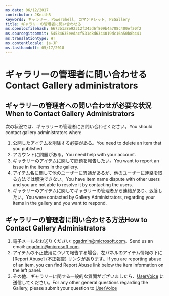 ```yaml
---
ms.date: 06/12/2017
contributor: JKeithB
keywords: ギャラリー, PowerShell, コマンドレット, PSGallery
title: ギャラリーの管理者に問い合わせる
ms.openlocfilehash: 6673b1a8e92312f343d6f809b4a708c400ef20f2
ms.sourcegitcommit: 54534635eedacf531d8d6344019dc16a50b8b441
ms.translationtype: HT
ms.contentlocale: ja-JP
ms.lasthandoff: 05/17/2018
---
```

# <a name="contact-gallery-administrators"></a><span data-ttu-id="12ec3-103">ギャラリーの管理者に問い合わせる</span><span class="sxs-lookup"><span data-stu-id="12ec3-103">Contact Gallery administrators</span></span>

## <a name="when-to-contact-gallery-administrators"></a><span data-ttu-id="12ec3-104">ギャラリーの管理者への問い合わせが必要な状況</span><span class="sxs-lookup"><span data-stu-id="12ec3-104">When to Contact Gallery Administrators</span></span>

<span data-ttu-id="12ec3-105">次の状況では、ギャラリーの管理者にお問い合わせください。</span><span class="sxs-lookup"><span data-stu-id="12ec3-105">You should contact gallery administrators when:</span></span>

1. <span data-ttu-id="12ec3-106">公開したアイテムを削除する必要がある。</span><span class="sxs-lookup"><span data-stu-id="12ec3-106">You need to delete an item that you published.</span></span>
2. <span data-ttu-id="12ec3-107">アカウントに問題がある。</span><span class="sxs-lookup"><span data-stu-id="12ec3-107">You need help with your account.</span></span>
3. <span data-ttu-id="12ec3-108">ギャラリーのアイテムに関して問題を報告したい。</span><span class="sxs-lookup"><span data-stu-id="12ec3-108">You want to report an issue in the items in the gallery.</span></span>
4. <span data-ttu-id="12ec3-109">アイテム名に関して他のユーザーに異議があるが、他のユーザーに連絡を取る方法では解決できない。</span><span class="sxs-lookup"><span data-stu-id="12ec3-109">You have item name dispute with other users and you are not able to resolve it by contacting the users.</span></span>
5. <span data-ttu-id="12ec3-110">ギャラリーのアイテムに関してギャラリーの管理者から連絡があり、返答したい。</span><span class="sxs-lookup"><span data-stu-id="12ec3-110">You were contacted by Gallery Administrators, regarding your items in the gallery and you want to respond.</span></span>

## <a name="how-to-contact-gallery-administrators"></a><span data-ttu-id="12ec3-111">ギャラリーの管理者に問い合わせる方法</span><span class="sxs-lookup"><span data-stu-id="12ec3-111">How to Contact Gallery Administrators</span></span>

1. <span data-ttu-id="12ec3-112">電子メールをお送りください: cgadmin@microsoft.com。</span><span class="sxs-lookup"><span data-stu-id="12ec3-112">Send us an email: cgadmin@microsoft.com.</span></span>
2. <span data-ttu-id="12ec3-113">アイテムの不正使用について報告する場合、左パネルのアイテム情報の下に [Report Abuse] \(不正報告) リンクがあります。</span><span class="sxs-lookup"><span data-stu-id="12ec3-113">If you are reporting abuse of an item, you can find Report Abuse link below the item information on the left panel.</span></span>
3. <span data-ttu-id="12ec3-114">その他、ギャラリーに関する一般的な質問がございましたら、[UserVoice](http://windowsserver.uservoice.com/forums/301869-powershell) に送信してください。</span><span class="sxs-lookup"><span data-stu-id="12ec3-114">For any other general questions regarding the Gallery, please submit your question to [UserVoice](http://windowsserver.uservoice.com/forums/301869-powershell)</span></span>